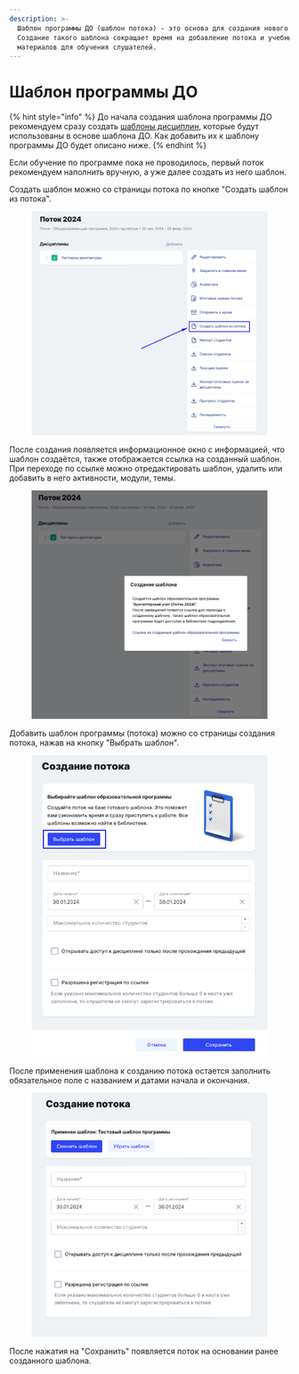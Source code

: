 ```yaml
---
description: >-
  Шаблон программы ДО (шаблон потока) - это основа для создания нового потока.
  Создание такого шаблона сокращает время на добавление потока и учебных
  материалов для обучения слушателей.
---
```


# Шаблон программы ДО

{% hint style="info" %}
До начала создания шаблона программы ДО рекомендуем сразу создать [шаблоны дисциплин](../../disciplina/shablon-discipliny.md), которые будут использованы в основе шаблона ДО. Как добавить их к шаблону программы ДО будет описано ниже.
{% endhint %}

Если обучение по программе пока не проводилось, первый поток рекомендуем наполнить вручную, а уже далее создать из него шаблон.&#x20;

Создать шаблон можно со страницы потока по кнопке "Создать шаблон из потока".

<figure><img src="../../../.gitbook/assets/image (842).png" alt=""><figcaption></figcaption></figure>

После создания появляется информационное окно с информацией, что шаблон создаётся, также отображается ссылка на созданный шаблон. При переходе по ссылке можно отредактировать шаблон, удалить или добавить в него активности, модули, темы.&#x20;

<figure><img src="../../../.gitbook/assets/image (843).png" alt=""><figcaption></figcaption></figure>

Добавить шаблон программы (потока) можно со страницы создания потока, нажав на кнопку "Выбрать шаблон".&#x20;

<figure><img src="../../../.gitbook/assets/image (841).png" alt=""><figcaption></figcaption></figure>

После применения шаблона к созданию потока остается заполнить обязательное поле с названием и датами начала и окончания.&#x20;

<figure><img src="../../../.gitbook/assets/image (844).png" alt=""><figcaption></figcaption></figure>

После нажатия на "Сохранить" появляется поток на основании ранее созданного шаблона.
